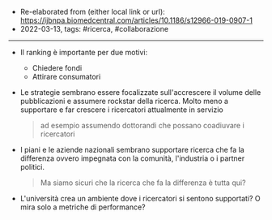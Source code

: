 - Re-elaborated from (either local link or url): https://ijbnpa.biomedcentral.com/articles/10.1186/s12966-019-0907-1
- 2022-03-13, tags: #ricerca, #collaborazione 
---

- Il ranking è importante per due motivi:	
	- Chiedere fondi
	- Attirare consumatori

- Le strategie sembrano essere focalizzate sull'accrescere il volume delle pubblicazioni e assumere rockstar della ricerca. Molto meno a supportare e far crescere i ricercatori attualmente in servizio
	>  ad esempio assumendo dottorandi che possano coadiuvare i ricercatori
	
- I piani e le aziende nazionali sembrano supportare ricerca che fa la differenza ovvero impegnata con la comunità, l'industria o i partner politici. 
	> Ma siamo sicuri che la ricerca che fa la differenza è tutta qui?
- L'università crea un ambiente dove i ricercatori si sentono supportati? O mira solo a metriche di performance?

